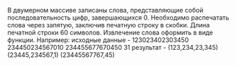 В двумерном массиве записаны слова, представляющие
собой последовательность цифр, завершающихся 0.
Необходимо распечатать слова через запятую, заключив
печатную строку в скобки. Длина печатной строки 60
символов. Извлечение слова оформить в виде функции.
Например:
исходные данные - 123023402303450
234450234567010
234455677670450
31
результат - (123,234,23,345)(23445,234567,1)
(23445567767,45)

